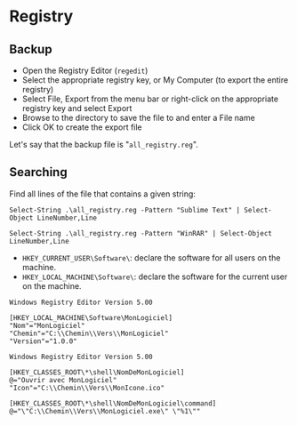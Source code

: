 # Registry

## Backup

* Open the Registry Editor (`regedit`)
* Select the appropriate registry key, or My Computer (to export the entire registry)
* Select File, Export from the menu bar or right-click on the appropriate registry key and select Export
* Browse to the directory to save the file to and enter a File name
* Click OK to create the export file

Let's say that the backup file is "`all_registry.reg`".

## Searching

Find all lines of the file that contains a given string:

```powsershell
Select-String .\all_registry.reg -Pattern "Sublime Text" | Select-Object LineNumber,Line
```

```powsershell
Select-String .\all_registry.reg -Pattern "WinRAR" | Select-Object LineNumber,Line
```

* `HKEY_CURRENT_USER\Software\`: declare the software for all users on the machine.
* `HKEY_LOCAL_MACHINE\Software\`: declare the software for the current user on the machine.

```
Windows Registry Editor Version 5.00

[HKEY_LOCAL_MACHINE\Software\MonLogiciel]
"Nom"="MonLogiciel"
"Chemin"="C:\\Chemin\\Vers\\MonLogiciel"
"Version"="1.0.0"
```

```
Windows Registry Editor Version 5.00

[HKEY_CLASSES_ROOT\*\shell\NomDeMonLogiciel]
@="Ouvrir avec MonLogiciel"
"Icon"="C:\\Chemin\\Vers\\MonIcone.ico"

[HKEY_CLASSES_ROOT\*\shell\NomDeMonLogiciel\command]
@="\"C:\\Chemin\\Vers\\MonLogiciel.exe\" \"%1\""
```

